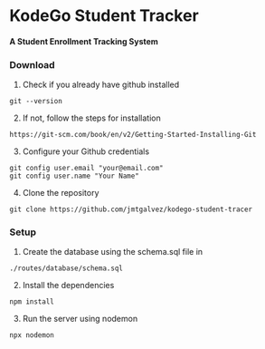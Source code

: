 # KodeGo Student Tracker

#### A Student Enrollment Tracking System

### Download

1. Check if you already have github installed
```
git --version
```

2. If not, follow the steps for installation
```
https://git-scm.com/book/en/v2/Getting-Started-Installing-Git
```

3. Configure your Github credentials
```
git config user.email "your@email.com"
git config user.name "Your Name"
```

4. Clone the repository
```
git clone https://github.com/jmtgalvez/kodego-student-tracer
```

### Setup

1. Create the database using the schema.sql file in
```
./routes/database/schema.sql
```

2. Install the dependencies
```
npm install
```

3. Run the server using nodemon
```
npx nodemon
```